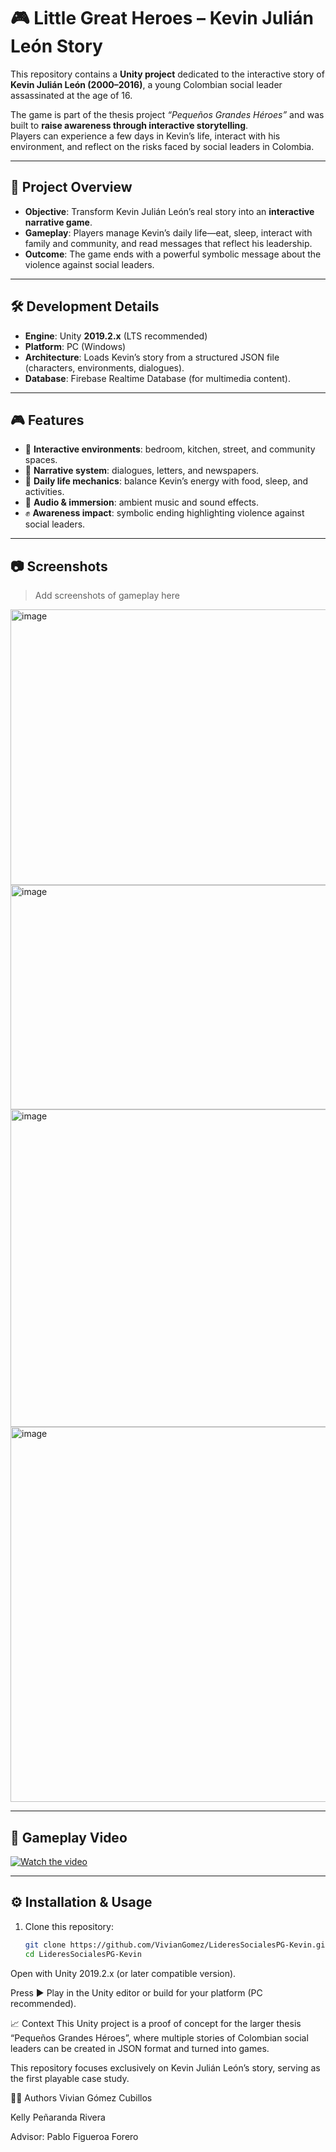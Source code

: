 # 🎮 Little Great Heroes – Kevin Julián León Story

This repository contains a **Unity project** dedicated to the interactive story of **Kevin Julián León (2000–2016)**, a young Colombian social leader assassinated at the age of 16.  

The game is part of the thesis project *“Pequeños Grandes Héroes”* and was built to **raise awareness through interactive storytelling**.  
Players can experience a few days in Kevin’s life, interact with his environment, and reflect on the risks faced by social leaders in Colombia.

---

## 📖 Project Overview

- **Objective**: Transform Kevin Julián León’s real story into an **interactive narrative game**.  
- **Gameplay**: Players manage Kevin’s daily life—eat, sleep, interact with family and community, and read messages that reflect his leadership.  
- **Outcome**: The game ends with a powerful symbolic message about the violence against social leaders.  

---

## 🛠️ Development Details

- **Engine**: Unity **2019.2.x** (LTS recommended)  
- **Platform**: PC (Windows)  
- **Architecture**: Loads Kevin’s story from a structured JSON file (characters, environments, dialogues).  
- **Database**: Firebase Realtime Database (for multimedia content).  

---

## 🎮 Features

- 🏡 **Interactive environments**: bedroom, kitchen, street, and community spaces.  
- 📜 **Narrative system**: dialogues, letters, and newspapers.  
- 🍞 **Daily life mechanics**: balance Kevin’s energy with food, sleep, and activities.  
- 🎵 **Audio & immersion**: ambient music and sound effects.  
- ✊ **Awareness impact**: symbolic ending highlighting violence against social leaders.  

---

## 📷 Screenshots

> Add screenshots of gameplay here  

<img width="1783" height="441" alt="image" src="https://github.com/user-attachments/assets/eea8e3b3-0651-42eb-80c9-97076b7781b0" />

<img width="1643" height="359" alt="image" src="https://github.com/user-attachments/assets/d470c0cc-c3d7-4185-976b-5cacec4c7cb6" />

<img width="1570" height="508" alt="image" src="https://github.com/user-attachments/assets/7096a0a4-9082-49c6-92fd-edbf64bcc836" />

<img width="1654" height="600" alt="image" src="https://github.com/user-attachments/assets/88e798b6-4f80-4b3b-aa74-d3bd0aa10f63" />


---

## 🎥 Gameplay Video

[![Watch the video](docs/thumbnail.png)](https://youtu.be/4ISS7MHfs3g)  

---

## ⚙️ Installation & Usage

1. Clone this repository:
   ```bash
   git clone https://github.com/VivianGomez/LideresSocialesPG-Kevin.git
   cd LideresSocialesPG-Kevin
Open with Unity 2019.2.x (or later compatible version).

Press ▶️ Play in the Unity editor or build for your platform (PC recommended).

📈 Context
This Unity project is a proof of concept for the larger thesis “Pequeños Grandes Héroes”, where multiple stories of Colombian social leaders can be created in JSON format and turned into games.

This repository focuses exclusively on Kevin Julián León’s story, serving as the first playable case study.

👩‍💻 Authors
Vivian Gómez Cubillos

Kelly Peñaranda Rivera

Advisor: Pablo Figueroa Forero

